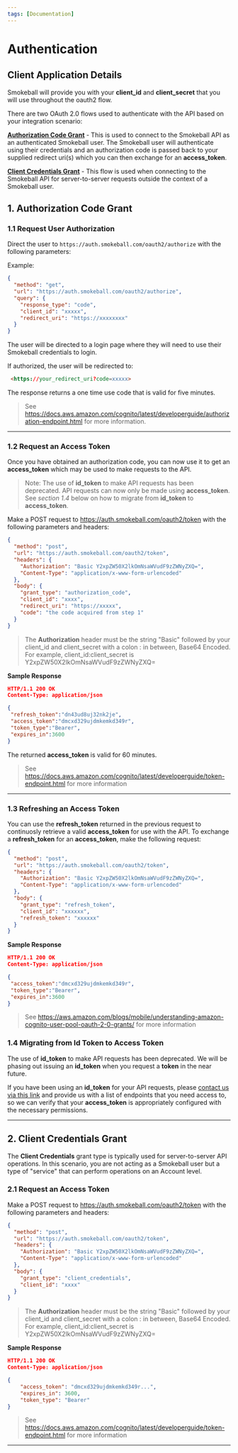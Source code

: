 ```yaml
---
tags: [Documentation]
---
```


# Authentication

## Client Application Details

Smokeball will provide you with your **client_id** and **client_secret** that you will use throughout the oauth2 flow. 

There are two OAuth 2.0 flows used to authenticate with the API based on your integration scenario:

**[Authorization Code Grant](#1-authorization-code-grant)** - This is used to connect to the Smokeball API as an authenticated Smokeball user. The Smokeball user will authenticate using their credentials and an authorization code is passed back to your supplied redirect uri(s) which you can then exchange for an **access_token**.

**[Client Credentials Grant](#2-client-credentials-grant)** - This flow is used when connecting to the Smokeball API for server-to-server requests outside the context of a Smokeball user.

## 1. Authorization Code Grant

### 1.1 Request User Authorization

Direct the user to `https://auth.smokeball.com/oauth2/authorize` with the following parameters:

Example:

```json http
{
  "method": "get",
  "url": "https://auth.smokeball.com/oauth2/authorize",
  "query": {
    "response_type": "code",
    "client_id": "xxxxx",
    "redirect_uri": "https://xxxxxxxx"
  }
}
```

The user will be directed to a login page where they will need to use their Smokeball credentials to login.

If authorized, the user will be redirected to:

```html
 <https://your_redirect_uri?code=xxxxx>
```

The response returns a one time use code that is valid for five minutes.

> See <https://docs.aws.amazon.com/cognito/latest/developerguide/authorization-endpoint.html> for more information.

---

### 1.2 Request an Access Token

Once you have obtained an authorization code, you can now use it to get an **access_token** which may be used to make requests to the API.

> Note: The use of **id_token** to make API requests has been deprecated. API requests can now only be made using **access_token**. See *section 1.4* below on how to migrate from **id_token** to **access_token**.  

Make a POST request to <https://auth.smokeball.com/oauth2/token> with the following parameters and headers:

```json http
{
  "method": "post",
  "url": "https://auth.smokeball.com/oauth2/token",
  "headers": {
    "Authorization": "Basic Y2xpZW50X2lkOmNsaWVudF9zZWNyZXQ=",
    "Content-Type": "application/x-www-form-urlencoded"    
  },
  "body": {
    "grant_type": "authorization_code",
    "client_id": "xxxx",
    "redirect_uri": "https://xxxxx",
    "code": "the code acquired from step 1"
  }
}
```

> The **Authorization** header must be the string "Basic" followed by your client_id and client_secret with a colon : in between, Base64 Encoded. For example, client_id:client_secret is Y2xpZW50X2lkOmNsaWVudF9zZWNyZXQ=

**Sample Response**

```json
HTTP/1.1 200 OK
Content-Type: application/json

{ 
 "refresh_token":"dn43ud8uj32nk2je", 
 "access_token":"dmcxd329ujdmkemkd349r",
 "token_type":"Bearer", 
 "expires_in":3600
}
```

The returned **access_token** is valid for 60 minutes.

> See <https://docs.aws.amazon.com/cognito/latest/developerguide/token-endpoint.html> for more information

---

### 1.3 Refreshing an Access Token

You can use the **refresh_token** returned in the previous request to continuosly retrieve a valid **access_token** for use with the API. To exchange a **refresh_token** for an **access_token**, make the following request:

```json http
{
  "method": "post",
  "url": "https://auth.smokeball.com/oauth2/token",
  "headers": {
    "Authorization": "Basic Y2xpZW50X2lkOmNsaWVudF9zZWNyZXQ=",
    "Content-Type": "application/x-www-form-urlencoded"    
  },
  "body": {
    "grant_type": "refresh_token",
    "client_id": "xxxxxx",
    "refresh_token": "xxxxxx"
  }
}
```

**Sample Response**

```json
HTTP/1.1 200 OK
Content-Type: application/json

{
 "access_token":"dmcxd329ujdmkemkd349r",
 "token_type":"Bearer", 
 "expires_in":3600
}
```

> See <https://aws.amazon.com/blogs/mobile/understanding-amazon-cognito-user-pool-oauth-2-0-grants/> for more information

### 1.4 Migrating from Id Token to Access Token

The use of **id_token** to make API requests has been deprecated.
We will be phasing out issuing an **id_token** when you request a **token** in the near future.

If you have been using an **id_token** for your API requests, please [contact us via this link](https://smokeball.zendesk.com/hc/en-us/requests/new?ticket_form_id=17187301754135) and provide us with a list of endpoints that you need access to, so we can verify that your **access_token** is appropriately configured with the necessary permissions.

---

## 2. Client Credentials Grant

The **Client Credentials** grant type is typically used for server-to-server API operations. In this scenario, you are not acting as a Smokeball user but a type of "service" that can perform operations on an Account level.

### 2.1 Request an Access Token

Make a POST request to <https://auth.smokeball.com/oauth2/token> with the following parameters and headers:

```json http
{
  "method": "post",
  "url": "https://auth.smokeball.com/oauth2/token",
  "headers": {
    "Authorization": "Basic Y2xpZW50X2lkOmNsaWVudF9zZWNyZXQ=",
    "Content-Type": "application/x-www-form-urlencoded"    
  },
  "body": {
    "grant_type": "client_credentials",
    "client_id": "xxxx"
  }
}
```

> The **Authorization** header must be the string "Basic" followed by your client_id and client_secret with a colon : in between, Base64 Encoded. For example, client_id:client_secret is Y2xpZW50X2lkOmNsaWVudF9zZWNyZXQ=

**Sample Response**

```json
HTTP/1.1 200 OK
Content-Type: application/json

{
    "access_token": "dmcxd329ujdmkemkd349r...",
    "expires_in": 3600,
    "token_type": "Bearer"
}
```

> See <https://docs.aws.amazon.com/cognito/latest/developerguide/token-endpoint.html> for more information

---
